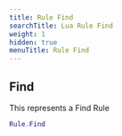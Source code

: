 ```yaml
---
title: Rule Find
searchTitle: Lua Rule Find
weight: 1
hidden: true
menuTitle: Rule Find
---
```

## Find

This represents a Find Rule
```lua
Rule.Find
```